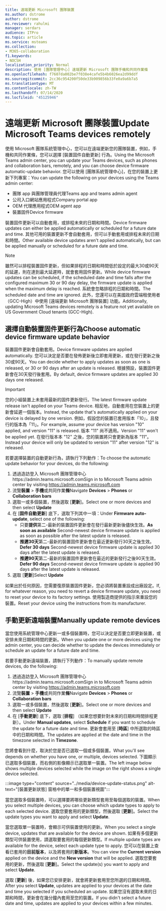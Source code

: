 ```yaml
---
title: 遠端更新 Microsoft 團隊裝置
ms.author: dstrome
author: dstrome
ms.reviewer: rahulmi
manager: serdars
audience: ITPro
ms.topic: article
ms.service: msteams
ms.collection:
- M365-collaboration
f1.keywords:
- NOCSH
localization_priority: Normal
description: 使用 [團隊管理中心] 遠端更新 Microsoft 團隊手機和共同作業條
ms.openlocfilehash: f7607da002be7f038e4cafe5b4b6026ea2d99ddf
ms.sourcegitcommit: 2cc36c954200f50de33b909856b33fe0a9a6b7a5
ms.translationtype: MT
ms.contentlocale: zh-TW
ms.lasthandoff: 07/14/2020
ms.locfileid: "45125946"
---
```

# <a name="update-microsoft-teams-devices-remotely"></a><span data-ttu-id="a2f10-103">遠端更新 Microsoft 團隊裝置</span><span class="sxs-lookup"><span data-stu-id="a2f10-103">Update Microsoft Teams devices remotely</span></span>

<span data-ttu-id="a2f10-104">使用 Microsoft 團隊系統管理中心，您可以在遠端更新您的團隊裝置，例如，手機和共同作業條，您可以選擇 [裝置固件自動更新] 行為。</span><span class="sxs-lookup"><span data-stu-id="a2f10-104">Using the Microsoft Teams admin center, you can update your Teams devices, such as phones and collaboration bars, remotely, and you can choose device firmware automatic-update behavior.</span></span> <span data-ttu-id="a2f10-105">您可以使用 [團隊系統管理中心]，在您的裝置上更新下列專案：</span><span class="sxs-lookup"><span data-stu-id="a2f10-105">You can update the following on your devices using the Teams admin center:</span></span>

- <span data-ttu-id="a2f10-106">團隊 app 與團隊管理員代理</span><span class="sxs-lookup"><span data-stu-id="a2f10-106">Teams app and teams admin agent</span></span>
- <span data-ttu-id="a2f10-107">公司入口網站應用程式</span><span class="sxs-lookup"><span data-stu-id="a2f10-107">Company portal app</span></span>
- <span data-ttu-id="a2f10-108">OEM 代理應用程式</span><span class="sxs-lookup"><span data-stu-id="a2f10-108">OEM agent app</span></span>
- <span data-ttu-id="a2f10-109">裝置固件</span><span class="sxs-lookup"><span data-stu-id="a2f10-109">Device firmware</span></span>

<span data-ttu-id="a2f10-110">裝置固件更新可以自動套用，或排程未來的日期和時間。</span><span class="sxs-lookup"><span data-stu-id="a2f10-110">Device firmware updates can either be applied automatically or scheduled for a future date and time.</span></span> <span data-ttu-id="a2f10-111">其他可用的裝置更新不會自動套用，但可以手動套用或排程未來的日期和時間。</span><span class="sxs-lookup"><span data-stu-id="a2f10-111">Other available device updates aren't applied automatically, but can be applied manually or scheduled for a future date and time.</span></span>

> [!NOTE]
> <span data-ttu-id="a2f10-112">雖然可以排程裝置固件更新，但如果排程的日期和時間低於設定的最大30或90天的延遲，則在達到最大延遲時，就會套用固件更新。</span><span class="sxs-lookup"><span data-stu-id="a2f10-112">While device firmware updates can be scheduled, if the scheduled date and time falls after the configured maximum 30 or 90 day delay, the firmware update is applied when the maximum delay is reached.</span></span> <span data-ttu-id="a2f10-113">系統會忽略排程的日期和時間。</span><span class="sxs-lookup"><span data-stu-id="a2f10-113">The scheduled date and time are ignored.</span></span> <span data-ttu-id="a2f10-114">此外，您還可以在美國政府雲端租使用者（GCC-High）中使用 [遠端更新 Microsoft 團隊裝置] 功能。</span><span class="sxs-lookup"><span data-stu-id="a2f10-114">Additionally, updating Microsoft Teams devices remotely is a feature not yet available on US Government Cloud tenants (GCC-High).</span></span>

## <a name="choose-automatic-device-firmware-update-behavior"></a><span data-ttu-id="a2f10-115">選擇自動裝置固件更新行為</span><span class="sxs-lookup"><span data-stu-id="a2f10-115">Choose automatic device firmware update behavior</span></span>

<span data-ttu-id="a2f10-116">裝置固件更新會自動套用。</span><span class="sxs-lookup"><span data-stu-id="a2f10-116">Device firmware updates are applied automatically.</span></span> <span data-ttu-id="a2f10-117">您可以決定是否要在發佈更新後立即套用更新，或在發行更新之後30或90天。</span><span class="sxs-lookup"><span data-stu-id="a2f10-117">You can decide whether to apply updates as soon as one is released, or 30 or 90 days after an update is released.</span></span> <span data-ttu-id="a2f10-118">根據預設，裝置固件更新會在30天發行後套用。</span><span class="sxs-lookup"><span data-stu-id="a2f10-118">By default, device firmware updates are applied 30 days one released.</span></span>

> [!IMPORTANT]
> <span data-ttu-id="a2f10-119">您的小組裝置上未套用最新的固件更新發行。</span><span class="sxs-lookup"><span data-stu-id="a2f10-119">The latest firmware update release isn't applied on your Teams device.</span></span> <span data-ttu-id="a2f10-120">相反地，自動套用在您裝置上的更新會延遲一個版本。</span><span class="sxs-lookup"><span data-stu-id="a2f10-120">Instead, the update that's automatically applied on your device is delayed by one version.</span></span> <span data-ttu-id="a2f10-121">例如，假設您的裝置已套用版本「10」，且發行的版本為「11」。</span><span class="sxs-lookup"><span data-stu-id="a2f10-121">For example, assume your device has version "10" applied, and version "11" is released.</span></span> <span data-ttu-id="a2f10-122">版本 "11" 尚不適用。</span><span class="sxs-lookup"><span data-stu-id="a2f10-122">Version "11" won't be applied yet.</span></span> <span data-ttu-id="a2f10-123">在發行版本本 "12" 之後，您的裝置將只會更新為版本 "11"。</span><span class="sxs-lookup"><span data-stu-id="a2f10-123">Instead your device will only be updated to version "11" after version "12" is released.</span></span>

<span data-ttu-id="a2f10-124">若要選擇裝置的自動更新行為，請執行下列動作：</span><span class="sxs-lookup"><span data-stu-id="a2f10-124">To choose the automatic update behavior for your devices, do the following:</span></span>

1. <span data-ttu-id="a2f10-125">透過造訪登入 Microsoft 團隊管理中心https://admin.teams.microsoft.com</span><span class="sxs-lookup"><span data-stu-id="a2f10-125">Sign in to Microsoft Teams admin center by visiting https://admin.teams.microsoft.com</span></span>
2. <span data-ttu-id="a2f10-126">流覽**裝置**  >  **手機**或共同作業**條**</span><span class="sxs-lookup"><span data-stu-id="a2f10-126">Navigate **Devices** > **Phones** or **Collaboration bars**</span></span>
3. <span data-ttu-id="a2f10-127">選取一或多個裝置，然後選取 [**更新**]。</span><span class="sxs-lookup"><span data-stu-id="a2f10-127">Select one or more devices and then select **Update**</span></span>
4. <span data-ttu-id="a2f10-128">在 [**固件自動更新**] 底下，選取下列其中一項：</span><span class="sxs-lookup"><span data-stu-id="a2f10-128">Under **Firmware auto-update**, select one of the following:</span></span>
    - <span data-ttu-id="a2f10-129">只要**提供**第二-最新的裝置固件更新會在發行最新更新後儘快生效。</span><span class="sxs-lookup"><span data-stu-id="a2f10-129">**As soon as available** Second-newest device firmware update is applied as soon as possible after the latest update is released.</span></span>
    - <span data-ttu-id="a2f10-130">**推遲30天**第二-最新的裝置固件更新會在最近更新發行30天之後生效。</span><span class="sxs-lookup"><span data-stu-id="a2f10-130">**Defer 30 days** Second-newest device firmware update is applied 30 days after the latest update is released.</span></span>
    - <span data-ttu-id="a2f10-131">**推遲90天**第二-最新的裝置固件更新會在最近的更新發行之後90天生效。</span><span class="sxs-lookup"><span data-stu-id="a2f10-131">**Defer 90 days** Second-newest device firmware update is applied 90 days after the latest update is released.</span></span>
5. <span data-ttu-id="a2f10-132">選取 [**更新**]</span><span class="sxs-lookup"><span data-stu-id="a2f10-132">Select **Update**</span></span>

<span data-ttu-id="a2f10-133">如果出於任何原因，您需要復原裝置固件更新，您必須將裝置重設成出廠設定。</span><span class="sxs-lookup"><span data-stu-id="a2f10-133">If, for whatever reason, you need to revert a device firmware update, you need to reset your device to its factory settings.</span></span> <span data-ttu-id="a2f10-134">使用製造商提供的指示來重設您的裝置。</span><span class="sxs-lookup"><span data-stu-id="a2f10-134">Reset your device using the instructions from its manufacturer.</span></span>  

## <a name="manually-update-remote-devices"></a><span data-ttu-id="a2f10-135">手動更新遠端裝置</span><span class="sxs-lookup"><span data-stu-id="a2f10-135">Manually update remote devices</span></span>

<span data-ttu-id="a2f10-136">當您使用系統管理中心更新一或多個裝置時，您可以決定是否要立即更新裝置，或安排未來日期和時間的更新。</span><span class="sxs-lookup"><span data-stu-id="a2f10-136">When you update one or more devices using the admin center, you can decide whether to update the devices immediately or schedule an update for a future date and time.</span></span>

<span data-ttu-id="a2f10-137">若要手動更新遠端裝置，請執行下列動作：</span><span class="sxs-lookup"><span data-stu-id="a2f10-137">To manually update remote devices, do the following:</span></span>

1. <span data-ttu-id="a2f10-138">透過造訪登入 Microsoft 團隊管理中心https://admin.teams.microsoft.com</span><span class="sxs-lookup"><span data-stu-id="a2f10-138">Sign in to Microsoft Teams admin center by visiting https://admin.teams.microsoft.com</span></span>
2. <span data-ttu-id="a2f10-139">流覽**裝置**  >  **手機**或共同作業**條**</span><span class="sxs-lookup"><span data-stu-id="a2f10-139">Navigate  **Devices** > **Phones** or **Collaboration bars**</span></span>
3. <span data-ttu-id="a2f10-140">選取一或多個裝置，然後選取 [**更新**]。</span><span class="sxs-lookup"><span data-stu-id="a2f10-140">Select one or more devices and then select **Update**</span></span>
4. <span data-ttu-id="a2f10-141">在 [**手動更新**] 底下，選取 [**排程**] （如果您想要針對未來的日期和時間排程更新）。</span><span class="sxs-lookup"><span data-stu-id="a2f10-141">Under **Manual updates**, select **Schedule** if you want to schedule the update for a future date and time.</span></span> <span data-ttu-id="a2f10-142">更新會套用至 [**時區**] 中所選取的時區中的日期和時間。</span><span class="sxs-lookup"><span data-stu-id="a2f10-142">The updates are applied at the date and time in the timezone selected in **Timezone**.</span></span>

<span data-ttu-id="a2f10-143">您將會看到什麼，取決於您是否已選取一個或多個裝置。</span><span class="sxs-lookup"><span data-stu-id="a2f10-143">What you'll see depends on whether you have one, or multiple, devices selected.</span></span> <span data-ttu-id="a2f10-144">下圖顯示已選取多個裝置，而右側的影像顯示已選取單一裝置。</span><span class="sxs-lookup"><span data-stu-id="a2f10-144">The left image below shows multiple devices selected while the image on the right shows a single device selected.</span></span>

:::image type="content" source="../media/device-update-status.png" alt-text="[裝置更新狀態] 窗格中的單一和多個裝置視圖":::

<span data-ttu-id="a2f10-146">當您選取多個裝置時，可以選擇要將哪些更新類型套用至每個選取的裝置。</span><span class="sxs-lookup"><span data-stu-id="a2f10-146">When you select multiple devices, you can choose which update types to apply to each selected device.</span></span> <span data-ttu-id="a2f10-147">選取您要套用的更新類型，然後選取 [**更新**]。</span><span class="sxs-lookup"><span data-stu-id="a2f10-147">Select the update types you want to apply and select **Update**.</span></span>

<span data-ttu-id="a2f10-148">當您選取單一裝置時，會顯示可供裝置使用的更新。</span><span class="sxs-lookup"><span data-stu-id="a2f10-148">When you select a single device, updates that are available for the device are shown.</span></span> <span data-ttu-id="a2f10-149">如果有多個更新類型可供裝置使用，請選取要套用的每個更新類型。</span><span class="sxs-lookup"><span data-stu-id="a2f10-149">If multiple update types are available for the device, select each update type to apply.</span></span> <span data-ttu-id="a2f10-150">您可以在裝置上查看已套用的**目前版本**，以及將套用的**新版本**。</span><span class="sxs-lookup"><span data-stu-id="a2f10-150">You can view the **Current version** applied on the device and the **New version** that will be applied.</span></span> <span data-ttu-id="a2f10-151">選取您要套用的更新，然後選取 [**更新**]。</span><span class="sxs-lookup"><span data-stu-id="a2f10-151">Select the update(s) you want to apply and select **Update**.</span></span>

<span data-ttu-id="a2f10-152">選取 [**更新**] 後，如果您已安排更新，就會將更新套用至您所選的日期和時間。</span><span class="sxs-lookup"><span data-stu-id="a2f10-152">After you select **Update**, updates are applied to your devices at the date and time you selected if you scheduled an update.</span></span> <span data-ttu-id="a2f10-153">如果您沒有選取未來的日期和時間，更新會在幾分鐘內套用至您的裝置。</span><span class="sxs-lookup"><span data-stu-id="a2f10-153">If you didn't select a future date and time, updates are applied to your devices within a few minutes.</span></span>
